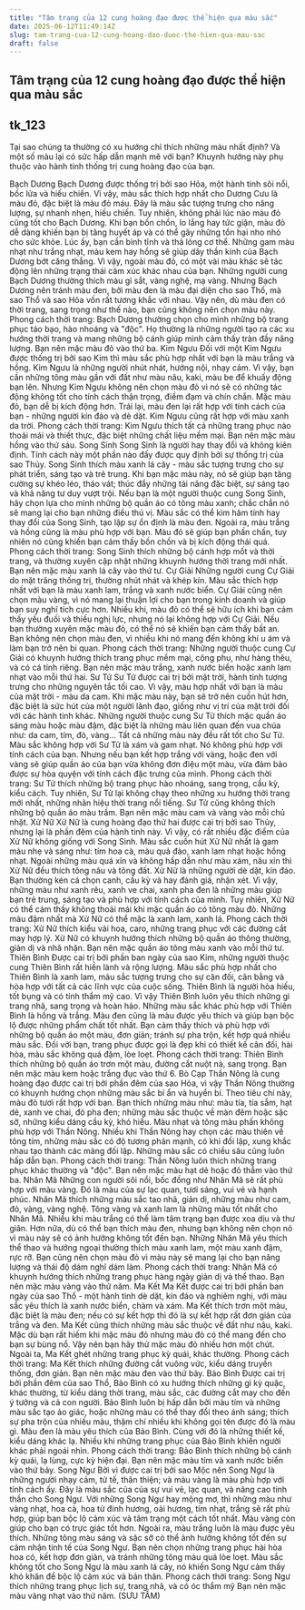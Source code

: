 ```yaml
---
title: "Tâm trạng của 12 cung hoàng đạo được thể hiện qua màu sắc"
date: 2025-06-12T11:49:14Z
slug: tam-trang-cua-12-cung-hoang-dao-duoc-the-hien-qua-mau-sac
draft: false
---
```


## Tâm trạng của 12 cung hoàng đạo được thể hiện qua màu sắc

## tk_123

Tại sao chúng ta thường có xu hướng chỉ thích những màu nhất định? Và một số màu lại có sức hấp dẫn mạnh mẽ với bạn? Khuynh hướng này phụ thuộc vào hành tinh thống trị cung hoàng đạo của bạn.

Bạch Dương
Bạch Dương được thống trị bởi sao Hỏa, một hành tinh sôi nổi, bốc lửa và hiếu chiến. Vì vậy, màu sắc thích hợp nhất cho Dương Cưu là màu đỏ, đặc biệt là màu đỏ máu. Đây là màu sắc tượng trưng cho năng lượng, sự nhanh nhẹn, hiếu chiến. Tuy nhiên, không phải lúc nào màu đỏ cũng tốt cho Bạch Dương. Khi bạn bồn chồn, lo lắng hay tức giận, màu đỏ dễ dàng khiến bạn bị tăng huyết áp và có thể gây những tổn hại nho nhỏ cho sức khỏe. Lúc ấy, bạn cần bình tĩnh và thả lỏng cơ thể.
Những gam màu nhạt như trắng nhạt, màu kem hay hồng sẽ giúp dây thần kinh của Bạch Dương bớt căng thẳng. Vì vậy, ngoài màu đỏ, có một vài màu khác sẽ tác động lên những trạng thái cảm xúc khác nhau của bạn. Những người cung Bạch Dương thường thích màu gỉ sắt, vàng nghệ, mạ vàng.
Nhưng Bạch Dương nên tránh màu đen, bởi màu đen là màu đại diện cho sao Thổ, mà sao Thổ và sao Hỏa vốn rất tương khắc với nhau. Vậy nên, dù màu đen có thời trang, sang trọng như thế nào, bạn cũng không nên chọn màu này.
Phong cách thời trang: Bạch Dương thường chọn cho mình những bộ trang phục táo bạo, hào nhoáng và "độc". Họ thường là những người tạo ra các xu hướng thời trang và mang những bộ cánh giúp mình cảm thấy tràn đầy năng lượng.
Bạn nên mặc màu đỏ vào thứ ba.
Kim Ngưu
Đối với một Kim Ngưu được thống trị bởi sao Kim thì màu sắc phù hợp nhất với bạn là màu trắng và hồng. Kim Ngưu là những người nhút nhát, hướng nội, nhạy cảm. Vì vậy, bạn cần những tông màu gần với đất như màu nâu, kaki, màu be để khuấy động bạn lên. Nhưng Kim Ngưu không nên chọn màu đỏ vì nó sẽ có những tác động không tốt cho tính cách thận trọng, điềm đạm và chín chắn. Mặc màu đỏ, bạn dễ bị kích động hơn. Trái lại, màu đen lại rất hợp với tính cách của bạn - những người kín đáo và dè dặt. Kim Ngưu cũng rất hợp với màu xanh da trời.
Phong cách thời trang: Kim Ngưu thích tất cả những trang phục nào thoải mái và thiết thực, đặc biệt những chất liệu mềm mại.
Bạn nên mặc màu hồng vào thứ sáu.
Song Sinh
Song Sinh là người hay thay đổi và không kiên định. Tính cách này một phần nào đấy được quy định bởi sự thống trị của sao Thủy. Song Sinh thích màu xanh lá cây - màu sắc tượng trưng cho sự phát triển, sáng tạo và trẻ trung. Khi bạn mặc màu này, nó sẽ giúp bạn tăng cường sự khéo léo, tháo vát; thúc đẩy những tài năng đặc biệt, sự sáng tạo và khả năng tư duy vượt trội. Nếu bạn là một người thuộc cung Song Sinh, hãy chọn lựa cho mình những bộ quần áo có tông màu xanh; chắc chắn nó sẽ mang lại cho bạn những điều thú vị.
Màu sắc có thể kìm hãm tính hay thay đổi của Song Sinh, tạo lập sự ổn định là màu đen. Ngoài ra, màu trắng và hồng cũng là màu phù hợp với bạn. Màu đỏ sẽ giúp bạn phấn chấn, tuy nhiên nó cũng khiến bạn cảm thấy bồn chồn và bị kích động thái quá.
Phong cách thời trang: Song Sinh thích những bộ cánh hợp mốt và thời trang, và thường xuyên cập nhật những khuynh hướng thời trang mới nhất.
Bạn nên mặc màu xanh lá cây vào thứ tư.
Cự Giải
Những người cung Cự Giải do mặt trăng thống trị, thường nhút nhát và khép kín. Màu sắc thích hợp nhất với bạn là màu xanh lam, trắng và xanh nước biển. Cự Giải cũng nên chọn màu vàng, vì nó mang lại thuận lợi cho bạn trong kinh doanh và giúp bạn suy nghĩ tích cực hơn.
Nhiều khi, màu đỏ có thể sẽ hữu ích khi bạn cảm thấy yếu đuối và thiếu nghị lực, nhưng nó lại không hợp với Cự Giải. Nếu bạn thường xuyên mặc màu đỏ, có thể nó sẽ khiến bạn cảm thấy bất an. Bạn không nên chọn màu đen, vì nhiều khi nó mang đến không khí u ám và làm bạn trở nên bi quan.
Phong cách thời trang: Những người thuộc cung Cự Giải có khuynh hướng thích trang phục mềm mại, công phu, như hàng thêu, và có cá tính riêng.
Bạn nên mặc màu trắng, xanh nước biển hoặc xanh lam nhạt vào mỗi thứ hai.
Sư Tử
Sư Tử được cai trị bởi mặt trời, hành tinh tượng trưng cho những nguyên tắc tối cao. Vì vậy, màu hợp nhất với bạn là màu của mặt trời - màu da cam. Khi mặc màu này, bạn sẽ trở nên cuốn hút hơn, đặc biệt là sức hút của một người lãnh đạo, giống như vị trí của mặt trời đối với các hành tinh khác.
Những người thuộc cung Sư Tử thích mặc quần áo sáng màu hoặc màu đậm, đặc biệt là những màu liên quan đến vua chúa như: da cam, tím, đỏ, vàng... Tất cả những màu này đều rất tốt cho Sư Tử.
Màu sắc không hợp với Sư Tử là xám và gam nhạt. Nó không phù hợp với tính cách của bạn. Nhưng nếu bạn kết hợp trắng với vàng, hoặc đen với vàng sẽ giúp quần áo của bạn vừa không đơn điệu một màu, vừa đảm bảo được sự hòa quyện với tính cách đặc trưng của mình.
Phong cách thời trang: Sư Tử thích những bộ trang phục hào nhoáng, sang trọng, cầu kỳ, kiểu cách. Tuy nhiên, Sư Tử lại không chạy theo những xu hướng thời trang mới nhất, những nhãn hiệu thời trang nổi tiếng. Sư Tử cũng không thích những bộ quần áo màu trầm.
Bạn nên mặc màu cam và vàng vào mỗi chủ nhật.
Xử Nữ
Xử Nữ là cung hoàng đạo thứ hai được cai trị bởi sao Thủy, nhưng lại là phần đêm của hành tinh này. Vì vậy, có rất nhiều đặc điểm của Xử Nữ không giống với Song Sinh. Màu sắc cuốn hút Xử Nữ nhất là gam màu nhẹ và sáng như: tím hoa cà, màu quả đào, xanh lam nhạt hoặc hồng nhạt. Ngoài những màu quá xỉn và không hấp dẫn như màu xám, nâu xỉn thì Xử Nữ đều thích tông nâu và tông đất.
Xử Nữ là những người dè dặt, kín đáo. Bạn thường kén cá chọn canh, cầu kỳ và hay đánh giá, nhận xét. Vì vậy, những màu như xanh rêu, xanh ve chai, xanh pha đen là những màu giúp bạn trẻ trung, sáng tạo và phù hợp với tính cách của mình. Tuy nhiên, Xử Nữ có thể cảm thấy không thoải mái khi mặc quần áo có tông màu đỏ. Những màu đậm nhất mà Xử Nữ có thể mặc là xanh lam, xanh lá.
Phong cách thời trang: Xử Nữ thích kiểu vải hoa, caro, những trang phục với các đường cắt may hợp lý. Xử Nữ có khuynh hướng thích những bộ quần áo thông thường, giản dị và nhã nhặn.
Bạn nên mặc quần áo tông màu xanh vào mỗi thứ tư.
Thiên Bình
Được cai trị bởi phần ban ngày của sao Kim, những người thuộc cung Thiên Bình rất hiền lành và rộng lượng. Màu sắc phù hợp nhất cho Thiên Bình là xanh lam, màu sắc tượng trưng cho sự cân đối, cân bằng và hòa hợp với tất cả các lĩnh vực của cuộc sống. Thiên Bình là người hòa hiếu, tốt bụng và có tính thẩm mỹ cao. Vì vậy Thiên Bình luôn yêu thích những gì trang nhã, sang trọng và hoàn hảo.
Những màu sắc khác phù hợp với Thiên Bình là hồng và trắng. Màu đen cũng là màu được yêu thích và giúp bạn bộc lộ được những phẩm chất tốt nhất. Bạn cảm thấy thích và phù hợp với những bộ quần áo một màu, đơn giản; tránh sự pha trộn, kết hợp quá nhiều màu sắc. Đối với bạn, trang phục được gọi là đẹp khi có thiết kế cân đối, hài hòa, màu sắc không quá đậm, lòe loẹt.
Phong cách thời trang: Thiên Bình thích những bộ quần áo trơn một màu, đường cắt nuột nà, sang trọng.
Bạn nên mặc màu kem hoặc trắng đục vào thứ 6.
Bò Cạp
Thần Nông là cung hoàng đạo được cai trị bởi phần đêm của sao Hỏa, vì vậy Thần Nông thường có khuynh hướng chọn những màu sắc bí ẩn và huyển bí. Theo tiêu chí này, màu đỏ tươi rất hợp với bạn. Bạn thích những màu như: màu tía, tía sẫm, hạt dẻ, xanh ve chai, đỏ pha đen; những màu sắc thuộc về màn đêm hoặc sặc sỡ, những kiểu dáng cầu kỳ, khó hiểu.
Màu nhạt và tông màu phấn không phù hợp với Thần Nông. Nhiều khi Thần Nông hay chọn các màu thiên về tông tím, những màu sắc có độ tương phản mạnh, có khi đối lập, xung khắc nhau tạo thành các mảng đối lập. Những màu sắc có chiều sâu cũng luôn hấp dẫn bạn.
Phong cách thời trang: Thần Nông luôn thích những trang phục khác thường và "độc".
Bạn nên mặc màu hạt dẻ hoặc đỏ thẫm vào thứ ba.
Nhân Mã
Những con người sôi nổi, bốc đồng như Nhân Mã sẽ rất phù hợp với màu vàng. Đó là màu của sự lạc quan, tươi sáng, vui vẻ và hạnh phúc. Nhân Mã thích những màu sắc tao nhã, giản dị, những màu như cam, đỏ, vàng, vàng nghệ. Tông vàng và xanh lam là những màu tốt nhất cho Nhân Mã.
Nhiều khi màu trắng có thể làm tâm trạng bạn được xoa dịu và thư giãn. Hơn nữa, dù có thể bạn thích màu đen, nhưng bạn không nên chọn nó vì màu này sẽ có ảnh hưởng không tốt đến bạn. Những Nhân Mã yêu thích thể thao và hướng ngoại thường thích màu xanh lam, một màu xanh đậm, rực rỡ. Bạn cũng nên chọn màu đỏ vì màu này sẽ mang lại cho bạn năng lượng và thái độ dám nghĩ dám làm.
Phong cách thời trang: Nhân Mã có khuynh hướng thích những trang phục hàng ngày giản dị và thể thao.
Bạn nên mặc màu vàng vào thứ năm.
Ma Kết
Ma Kết được cai trị bởi phần ban ngày của sao Thổ - một hành tinh dè dặt, kín đáo và nghiêm nghị, với màu sắc yêu thích là xanh nước biển, chàm và xám. Ma Kết thích trơn một màu, đặc biệt là màu đen; nếu có sự kết hợp thì đó là sự kết hợp rất đơn giản của trắng và đen.
Ma Kết cũng thích những màu sắc thuộc về đất như nâu, kaki. Mặc dù bạn rất hiếm khi mặc màu đỏ nhưng màu đỏ có thể mang đến cho bạn sự bùng nổ. Vậy nên bạn hãy thử mặc màu đỏ nhiều hơn một chút. Ngoài ta, Ma Kết ghét những trang phục kỳ quái, khác thường.
Phong cách thời trang: Ma Kết thích những đường cắt vuông vức, kiểu dáng truyền thống, đơn giản.
Bạn nên mặc màu đen vào thứ bảy.
Bảo Bình
Được cai trị bởi phần đêm của sao Thổ, Bảo Bình có xu hướng thích những gì kỳ quặc, khác thường, từ kiểu dáng thời trang, màu sắc, các đường cắt may cho đến ý tưởng và cả con người. Bảo Bình luôn bị hấp dẫn bởi màu tím và những màu sắc tạo ảo giác, hoặc những màu có thể thay đổi theo ánh sáng; thích sự pha trộn của nhiều màu, thậm chí nhiều khi không gọi tên được đó là màu gì.
Màu đen là màu yêu thích của Bảo Bình. Cùng với đó là những thiết kế, kiểu dáng khác lạ. Nhiều khi những trang phục của Bảo Bình khiến người khác phải ngoái nhìn.
Phong cách thời trang: Bảo Bình thích những bộ cánh kỳ quái, lạ lùng, cực kỳ hiện đại.
Bạn nên mặc màu tím và xanh nước biển vào thứ bảy.
Song Ngư
Bởi vì được cai trị bởi sao Mộc nên Song Ngư là những người nhạy cảm, tử tế, thân thiện; và màu vàng là màu phù hợp với tính cách ấy. Đây là màu sắc của của sự vui vẻ, lạc quan, và nâng cao tinh thần cho Song Ngư.
Với những Song Ngư hay mộng mơ, thì những màu như vàng nhạt, hoa cà, hoa tử đinh hương, oải hương, tím nhạt, trắng sẽ rất phù hợp, giúp bạn bộc lộ cảm xúc và tâm trạng một cách tốt nhất. Màu vàng còn giúp cho bạn có trực giác tốt hơn. Ngoài ra, màu trắng luôn là màu được yêu thích. Những tông màu sáng và sặc sỡ có thể ảnh hưởng không tốt đến sự cảm nhận tinh tế của Song Ngư.
Bạn nên chọn những trang phục hài hòa hoa cỏ, kết hợp đơn giản, và tránh những tông màu quá lòe loẹt. Màu sắc không tốt cho Song Ngư là màu xanh lá cây, nó khiến Song Ngư cảm thấy khó khăn để bộc lộ cảm xúc và bản thân.
Phong cách thời trang: Song Ngư thích những trang phục lịch sự, trang nhã, và có óc thẩm mỹ
Bạn nên mặc màu vàng nhạt vào thứ năm.
(SƯU TẦM)